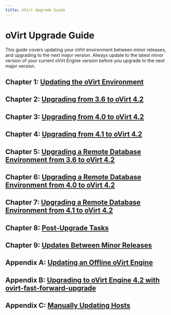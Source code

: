 ```yaml
---
title: oVirt Upgrade Guide
---
```


# oVirt Upgrade Guide

This guide covers updating your oVirt environment between minor releases, and upgrading to the next major version. Always update to the latest minor version of your current oVirt Engine version before you upgrade to the next major version.

## Chapter 1: [Updating the oVirt Environment](http://www.ovirt.org/documentation/upgrade-guide/chap-Updating_the_oVirt_Environment)

## Chapter 2: [Upgrading from 3.6 to oVirt 4.2](chap-Upgrading_from_3.6_to_oVirt_4.2)

## Chapter 3: [Upgrading from 4.0 to oVirt 4.2](chap-Upgrading_from_4.0_to_oVirt_4.2)

## Chapter 4: [Upgrading from 4.1 to oVirt 4.2](chap-Upgrading_from_4.1_to_oVirt_4.2)

## Chapter 5: [Upgrading a Remote Database Environment from 3.6 to oVirt 4.2](chap-Upgrading_a_Remote_Database_Environment_from_3.6_to_oVirt_4.2)

## Chapter 6: [Upgrading a Remote Database Environment from 4.0 to oVirt 4.2](chap-Upgrading_a_Remote_Database_Environment_from_4.0_to_oVirt_4.2)

## Chapter 7: [Upgrading a Remote Database Environment from 4.1 to oVirt 4.2](chap-Upgrading_a_Remote_Database_Environment_from_4.1_to_oVirt_4.2)

## Chapter 8: [Post-Upgrade Tasks](chap-Post-Upgrade_Tasks/)

## Chapter 9: [Updates Between Minor Releases](chap-Updates_between_Minor_Releases/)

## Appendix A: [Updating an Offline oVirt Engine](appe-Updating_an_Offline_oVirt_Engine/)

## Appendix B: [Upgrading to oVirt Engine 4.2 with ovirt-fast-forward-upgrade](appe-Upgrading_to_oVirt_Engine_4.2_with_ovirt-fast-forward-upgrade/)

## Appendix C: [Manually Updating Hosts](appe-Manually_Updating_Hosts)
